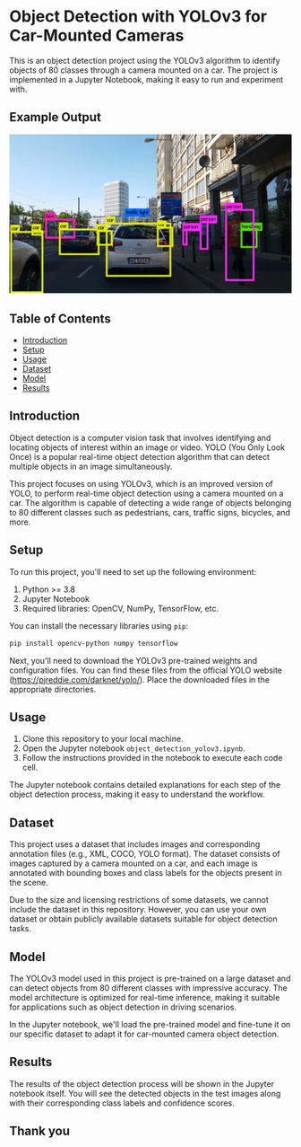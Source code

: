 # Object Detection with YOLOv3 for Car-Mounted Cameras

This is an object detection project using the YOLOv3 algorithm to identify objects of 80 classes through a camera mounted on a car. The project is implemented in a Jupyter Notebook, making it easy to run and experiment with.

## Example Output
![alt text](https://github.com/TejasKalsait/Object_Detection/blob/main/yolo_example.jpg?raw=true)


## Table of Contents
- [Introduction](#introduction)
- [Setup](#setup)
- [Usage](#usage)
- [Dataset](#dataset)
- [Model](#model)
- [Results](#results)

## Introduction

Object detection is a computer vision task that involves identifying and locating objects of interest within an image or video. YOLO (You Only Look Once) is a popular real-time object detection algorithm that can detect multiple objects in an image simultaneously.

This project focuses on using YOLOv3, which is an improved version of YOLO, to perform real-time object detection using a camera mounted on a car. The algorithm is capable of detecting a wide range of objects belonging to 80 different classes such as pedestrians, cars, traffic signs, bicycles, and more.

## Setup

To run this project, you'll need to set up the following environment:

1. Python >= 3.8
2. Jupyter Notebook
3. Required libraries: OpenCV, NumPy, TensorFlow, etc.

You can install the necessary libraries using `pip`:

```bash
pip install opencv-python numpy tensorflow
```

Next, you'll need to download the YOLOv3 pre-trained weights and configuration files. You can find these files from the official YOLO website (https://pjreddie.com/darknet/yolo/). Place the downloaded files in the appropriate directories.

## Usage

1. Clone this repository to your local machine.
2. Open the Jupyter notebook `object_detection_yolov3.ipynb`.
3. Follow the instructions provided in the notebook to execute each code cell.

The Jupyter notebook contains detailed explanations for each step of the object detection process, making it easy to understand the workflow.

## Dataset

This project uses a dataset that includes images and corresponding annotation files (e.g., XML, COCO, YOLO format). The dataset consists of images captured by a camera mounted on a car, and each image is annotated with bounding boxes and class labels for the objects present in the scene.

Due to the size and licensing restrictions of some datasets, we cannot include the dataset in this repository. However, you can use your own dataset or obtain publicly available datasets suitable for object detection tasks.

## Model

The YOLOv3 model used in this project is pre-trained on a large dataset and can detect objects from 80 different classes with impressive accuracy. The model architecture is optimized for real-time inference, making it suitable for applications such as object detection in driving scenarios.

In the Jupyter notebook, we'll load the pre-trained model and fine-tune it on our specific dataset to adapt it for car-mounted camera object detection.

## Results

The results of the object detection process will be shown in the Jupyter notebook itself. You will see the detected objects in the test images along with their corresponding class labels and confidence scores.

## Thank you
